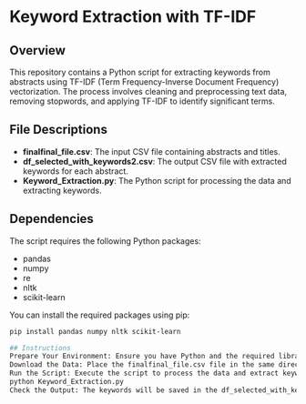 # Keyword Extraction with TF-IDF

## Overview

This repository contains a Python script for extracting keywords from abstracts using TF-IDF (Term Frequency-Inverse Document Frequency) vectorization. The process involves cleaning and preprocessing text data, removing stopwords, and applying TF-IDF to identify significant terms.

## File Descriptions

- **finalfinal_file.csv**: The input CSV file containing abstracts and titles.
- **df_selected_with_keywords2.csv**: The output CSV file with extracted keywords for each abstract.
- **Keyword_Extraction.py**: The Python script for processing the data and extracting keywords.

## Dependencies

The script requires the following Python packages:
- pandas
- numpy
- re
- nltk
- scikit-learn

You can install the required packages using pip:

```bash
pip install pandas numpy nltk scikit-learn

## Instructions
Prepare Your Environment: Ensure you have Python and the required libraries installed.
Download the Data: Place the finalfinal_file.csv file in the same directory as the script.
Run the Script: Execute the script to process the data and extract keywords.
python Keyword_Extraction.py
Check the Output: The keywords will be saved in the df_selected_with_keywords2.csv file.

